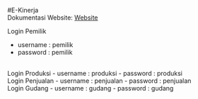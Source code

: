 #E-Kinerja
<br>
Dokumentasi Website: [Website](https://eworkassess.educorp.my.id)

Login Pemilik
- username : pemilik
- password : pemilik
<br>
Login Produksi
- username : produksi
- password : produksi
<br>
Login Penjualan
- username : penjualan
- password : penjualan
<br>
Login Gudang
- username : gudang
- password : gudang
